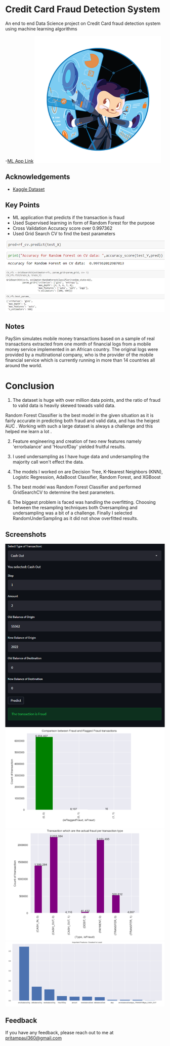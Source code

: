 
# Credit Card Fraud Detection System

An end to end Data Science project on Credit Card fraud detection system using machine learning algorithms

-[ML App Link](https://creditcardfrauddetectionpp.herokuapp.com/#credit-card-fraud-detection)
<img src="images/Fintechtocat.png" width="400" >

## Acknowledgements

 - [Kaggle Dataset](https://www.kaggle.com/ealaxi/paysim1)
 
## Key Points

- ML application that predicts if the transaction is fraud
- Used Supervised learning in form of Random Forest for the purpose 
- Cross Validation Accuracy score over 0.997362  
- Used Grid Search CV to find the best parameters

![](images/2Capture.PNG)
![](images/3Capture.PNG)

  
## Notes

PaySim simulates mobile money transactions based on a sample of real transactions extracted from one month of financial logs from a mobile money service implemented in an African country. The original logs were provided by a multinational company, who is the provider of the mobile financial service which is currently running in more than 14 countries all around the world.





# Conclusion
1. The dataset is huge with over million data points, and the ratio of fraud to valid data is heavily skewed towads valid data.

Random Forest Classifier is the best model in the given situation as it is fairly accurate in predicting both fraud and valid data, and has the heigest AUC .
Working with such a large dataset is always a challenge and this helped me learn a lot .

2. Feature engineering and creation of two new features namely 'errorbalance' and 'HourofDay' yielded fruitful results.

3. I used undersampling as I have huge data and undersampling the majority call won't effect the data.

4. The models I worked on are Decision Tree, K-Nearest Neighbors (KNN), Logistic Regression, AdaBoost Classifier, Random Forest, and XGBoost

5. The best model was Random Forest Classifier and performed GridSearchCV to determine the best parameters.

6. The biggest problem is faced was handling the overfitting. Choosing between the resampling techniques both Oversampling and undersampling was a bit of a challenge. Finally I selected RandomUnderSampling as it did not show overfitted results. 


  
## Screenshots


![](images/Capture.PNG)
![](images/4Capture.PNG)
![](images/5Capture.PNG)
![](images/6Capture.PNG)  



## Feedback

If you have any feedback, please reach out to me at pritampaul360@gmail.com
